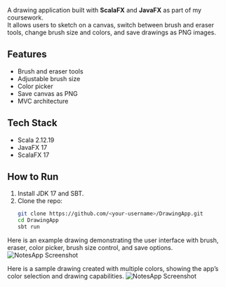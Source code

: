 A drawing application built with **ScalaFX** and **JavaFX** as part of my coursework.  
It allows users to sketch on a canvas, switch between brush and eraser tools, change brush size and colors, and save drawings as PNG images.

## Features
- Brush and eraser tools
- Adjustable brush size
- Color picker
- Save canvas as PNG
- MVC architecture

## Tech Stack
- Scala 2.12.19  
- JavaFX 17  
- ScalaFX 17  

## How to Run
1. Install JDK 17 and SBT.  
2. Clone the repo:  
   ```bash
   git clone https://github.com/<your-username>/DrawingApp.git
   cd DrawingApp
   sbt run

Here is an example drawing demonstrating the user interface with brush, eraser, color picker, brush size control, and save options.
![NotesApp Screenshot](megaman_drawing_demo.png)

Here is a sample drawing created with multiple colors, showing the app’s color selection and drawing capabilities.
![NotesApp Screenshot](sonic_drawing_demo.png)
